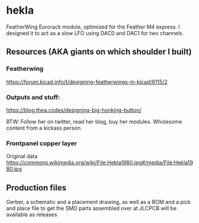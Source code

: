 # hekla

FeatherWing Eurorack module, optimised for the Feather M4 express. I designed it to act as a slow LFO using DAC0 and DAC1 for two channels. 

## Resources (AKA giants on which shoulder I built)

### Featherwing

https://forum.kicad.info/t/designing-featherwings-in-kicad/6115/2

### Outputs and stuff: 

https://blog.thea.codes/designing-big-honking-button/

BTW: Follow her on twitter, read her blog, buy her modules. Wholesome content from a kickass person.

### Frontpanel copper layer 

Original data https://commons.wikimedia.org/wiki/File:Hekla1980.jpg#/media/File:Hekla1980.jpg


## Production files

Gerber, a schematic and a placement drawing, as well as a BOM and a pick and place file to get the SMD parts assembled over at JLCPCB will be available as releases